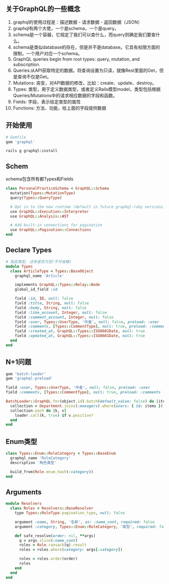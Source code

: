 ## 关于GraphQL的一些概念
1. graphql的使用过程是：描述数据 - 请求数据 - 返回数据（JSON）
2. graphql有两个大佬，一个是schema，一个是query。
3. schema是一个容器，它规定了我们可以查什么，而query则确定我们要查什么。
4. schema是类似database的存在，但是并不是database。它具有权限方面的限制，一个用户对应一个schema。
5. GraphQL queries begin from root types: query, mutation, and subscription.
6. Queries:从API获取特定的数据。将查询设置为只读，就像Rest里面的Get，但是查询不仅是Get。
7. Mutations: 突变，对API数据的修改，比如：create、update、destroy。
8. Types: 类型，用于定义数据类型，或者定义Rails模型model，类型包括根据Queries/Mutations中的请求相应数据的字段和函数。
9. Fields: 字段，表示给定类型的属性
10. Functions: 方法、功能，给上面的字段提供数据

## 开始使用 
```ruby
# Gemfile
gem 'graphql'
```
```shell
rails g graphql:install
```

## Schem
schema包含所有都Types和Fields
```ruby
class PersonalPracticeSchema < GraphQL::Schema
  mutation(Types::MutationType)
  query(Types::QueryType)

  # Opt in to the new runtime (default in future graphql-ruby versions)
  use GraphQL::Execution::Interpreter
  use GraphQL::Analysis::AST

  # Add built-in connections for pagination
  use GraphQL::Pagination::Connections
end
```

## Declare Types
```ruby
# 指定类型, 还有是否为空(不可省略)
module Types
  class ArticleType < Types::BaseObject
    graphql_name 'Article'

    implements GraphQL::Types::Relay::Node
    global_id_field :id

    field :id, ID, null: false
    field :title, String, null: false
    field :body, String, null: false
    field :like_account, Integer, null: false
    field :comment_account, Integer, null: false
    field :user, Types::UserType, '作者', null: false, preload: :user
    field :comments, [Types::CommentType], null: true, preload: :comments
    field :created_at, GraphQL::Types::ISO8601Date, null: true
    field :updated_at, GraphQL::Types::ISO8601Date, null: true
  end
end
```

## N+1问题
```ruby
gem 'batch-loader'
gem 'graphql-preload'

field :user, Types::UserType, '作者', null: false, preload: :user
field :comments, [Types::CommentType], null: true, preload: :comments

BatchLoader::GraphQL.for(object.id).batch(default_value: false) do |items, loader|
  collection = Department.joins(:managers).where(users: { id: items }).group('users.id').count
  collection.each do |k, v|
    loader.call(k, true) if v.positive?
  end
end
```

## Enum类型
```ruby
class Types::Enum::RoleCategory < Types::BaseEnum
  graphql_name 'RoleCategory'
  description '角色类型'

  build_from(Role.enum_hash(:category))
end
```

## Arguments
```ruby
module Resolvers
  class Roles < Resolvers::BaseResolver
    type Types::RoleType.pagination_type, null: false

    argument :name, String, '名称', as: :name_cont, required: false
    argument :category, Types::Enum::RoleCategory, '类型', required: false, default_value: 'permission'

    def safe_resolve(order: nil, **args)
      q = args.slice(:name_cont)
      roles = Role.ransack(q).result
      roles = roles.where(category: args[:category])

      roles = roles.order(order)
      roles
    end
  end
end
```